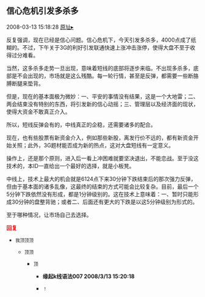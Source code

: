 ## 信心危机引发多杀多
2008-03-13 15:18:28
[原址▸](http://www.fxgan.com/chan_time/2008_01_06/976.htm)


反复强调，现在已经是信心问题。信心危机下，今天引发多杀多，4000点成了纸糊的。不过，下午关于3G的利好引发联通快速上涨冲击涨停，使得大盘不至于收得过分难看。

当然，这多杀多走势一旦出现，意味着短线的底部将逐步来临。不出现多杀多，底部是不会出现的，市场就是这么残酷。每一轮行情，甚至是反弹，都需要一些断胳膊断腿来垫背。

但是，现在的基本面极为微妙：一、平安的事情没有结果，这是一个大地雷；二、两会结束没有特别的东西，将引发新的信心动摇；三、管理层以及经济面的现状，使得大资金不敢真正介入。

所以，短线反弹会有的，中线真正的企稳，还需要诸多的配合。

现在，也有些股票有新资金介入，例如那些新股，离发行价不远的，都有新资金开始关照；此外，3G题材能否成为新的热点，这对大盘短线有一定意义。

操作上，还是那个原则，进入后一看上冲困难就要坚决退出，不能恋战。至于没这技术的，本ID一直给出一个最好的选择，就是小板凳。

中线上，技术上最大的机会就是6124点下来30分钟下跌结束后的那次强力反弹，但由于基本面的诸多乱像，这最终的结束的方式可能会比较复杂。目前，最后一个5分钟下跌依然没有形成，都是1分钟级别的。这在技术上意味着：一、暂时只能形成30分钟的盘整背驰；或者二、后面还有更大的下跌是以这5分钟级别为形式的。

至于哪种情况，让市场自己去选择。




**<font color='red'>回复</font>**


- ```
  我顶顶顶
  ```
   - ```
     顶顶
     ```
      - ```
        顶
        ```
         - **缘起k线语法007 2008/3/13 15:20:18**
         - ```
           ！
           ```
